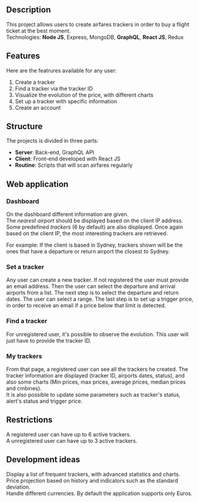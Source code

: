 ## Description

This project allows users to create airfares trackers in order to buy a flight ticket at the best moment.  
Technologies: __Node JS__, Express, MongoDB, __GraphQL__, __React JS__, Redux

## Features

Here are the featrures available for any user:
1. Create a tracker
2. Find a tracker via the tracker ID
3. Visualize the evolution of the price, with different charts
4. Set up a tracker with specific information
5. Create an account

## Structure

The projects is divided in three parts:
* __Server__: Back-end, GraphQL API
* __Client__: Front-end developed with React JS
* __Routine__: Scripts that will scan airfares regularly

## Web application 

### Dashboard

On the dashboard different information are given.  
The _nearest airport_ should be displayed based on the client IP address.  
Some predefined _trackers_ (6 by default) are also displayed. Once again based on the client IP, the most interesting trackers are retrieved.

For example: If the client is based in Sydney, trackers shown will be the ones that have a departure or return airport the closest to Sydney.  

### Set a tracker

Any user can create a new tracker. If not registered the user must provide an email address. Then the user can select the departure and arrival airports from a list. The next step is to select the departure and return dates. The user can select a range. The last step is to set up a trigger price, in order to receive an email if a price below that limit is detected. 

### Find a tracker

For unregistered user, it's possible to observe the evolution. This user will just have to provide the tracker ID.

### My trackers

From that page, a registered user can see all the trackers he created. The tracker information are displayed (tracker ID, airports dates, status), and also some charts (Min prices, max prices, average prices, median prices and cmbines).  
It is also possible to update some parameters such as tracker's status, alert's status and trigger price.

## Restrictions

A registered user can have up to 6 active trackers.  
A unregistered user can have up to 3 active trackers.

## Development ideas

Display a list of frequent trackers, with advanced statistics and charts.  
Price projection based on history and indicators such as the standard deviation.  
Handle different currencies. By default the application supports only Euros.  
